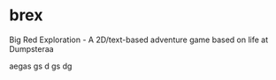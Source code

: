# brex
Big Red Exploration - A 2D/text-based adventure game based on life at Dumpsteraa




aegas
gs
d
gs
dg
